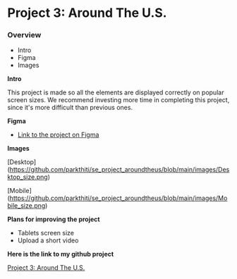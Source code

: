 # Project 3: Around The U.S.

### Overview

- Intro
- Figma
- Images

**Intro**

This project is made so all the elements are displayed correctly on popular screen sizes. We recommend investing more time in completing this project, since it's more difficult than previous ones.

**Figma**

- [Link to the project on Figma](https://www.figma.com/file/ii4xxsJ0ghevUOcssTlHZv/Sprint-3%3A-Around-the-US?node-id=0%3A1)

**Images**

[Desktop] (https://github.com/parkthiti/se_project_aroundtheus/blob/main/images/Desktop_size.png)

[Mobile] (https://github.com/parkthiti/se_project_aroundtheus/blob/main/images/Mobile_size.png)

**Plans for improving the project**

- Tablets screen size
- Upload a short video

**Here is the link to my github project**

[Project 3: Around The U.S.](https://github.com/parkthiti/se_project_aroundtheus)
